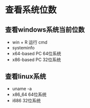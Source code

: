 # 查看系统位数

## 查看windows系统当前位数
* win + R 运行 cmd
* systeminfo
* x64-based PC 64位系统
* x86-based PC 32位系统

## 查看linux系统
* uname -a
* x86_64 64位系统
* i686 32位系统